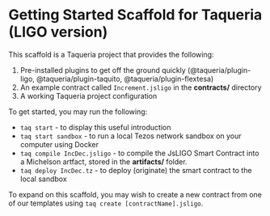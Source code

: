 # Getting Started Scaffold for Taqueria (LIGO version)

This scaffold is a Taqueria project that provides the following:
1. Pre-installed plugins to get off the ground quickly (@taqueria/plugin-ligo, @taqueria/plugin-taquito, @taqueria/plugin-flextesa)
2. An example contract called `Increment.jsligo` in the **contracts/** directory
3. A working Taqueria project configuration

To get started, you may run the following:
- `taq start` - to display this useful introduction
- `taq start sandbox` - to run a local Tezos network sandbox on your computer using Docker
- `taq compile IncDec.jsligo` - to compile the JsLIGO Smart Contract into a Michelson artfact, stored in the **artifacts/** folder.
- `taq deploy IncDec.tz` - to deploy (originate) the smart contract to the local sandbox

To expand on this scaffold, you may wish to create a new contract from one of our templates using `taq create [contractName].jsligo`.
